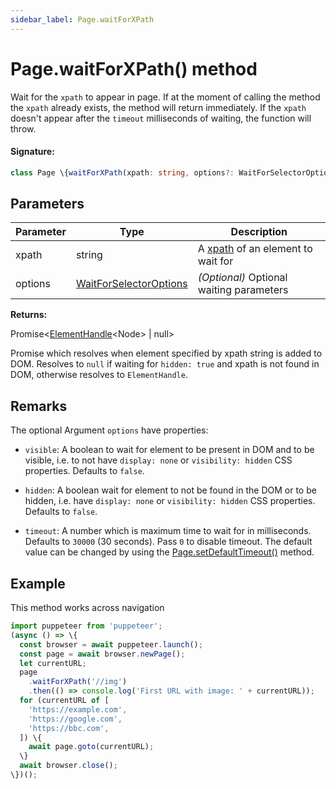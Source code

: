 ```yaml
---
sidebar_label: Page.waitForXPath
---
```


# Page.waitForXPath() method

Wait for the `xpath` to appear in page. If at the moment of calling the method the `xpath` already exists, the method will return immediately. If the `xpath` doesn't appear after the `timeout` milliseconds of waiting, the function will throw.

#### Signature:

```typescript
class Page \{waitForXPath(xpath: string, options?: WaitForSelectorOptions): Promise<ElementHandle<Node> | null>;\}
```

## Parameters

| Parameter | Type                                                            | Description                                                                             |
| --------- | --------------------------------------------------------------- | --------------------------------------------------------------------------------------- |
| xpath     | string                                                          | A [xpath](https://developer.mozilla.org/en-US/docs/Web/XPath) of an element to wait for |
| options   | [WaitForSelectorOptions](./puppeteer.waitforselectoroptions.md) | _(Optional)_ Optional waiting parameters                                                |

**Returns:**

Promise&lt;[ElementHandle](./puppeteer.elementhandle.md)&lt;Node&gt; \| null&gt;

Promise which resolves when element specified by xpath string is added to DOM. Resolves to `null` if waiting for `hidden: true` and xpath is not found in DOM, otherwise resolves to `ElementHandle`.

## Remarks

The optional Argument `options` have properties:

- `visible`: A boolean to wait for element to be present in DOM and to be visible, i.e. to not have `display: none` or `visibility: hidden` CSS properties. Defaults to `false`.

- `hidden`: A boolean wait for element to not be found in the DOM or to be hidden, i.e. have `display: none` or `visibility: hidden` CSS properties. Defaults to `false`.

- `timeout`: A number which is maximum time to wait for in milliseconds. Defaults to `30000` (30 seconds). Pass `0` to disable timeout. The default value can be changed by using the [Page.setDefaultTimeout()](./puppeteer.page.setdefaulttimeout.md) method.

## Example

This method works across navigation

```ts
import puppeteer from 'puppeteer';
(async () => \{
  const browser = await puppeteer.launch();
  const page = await browser.newPage();
  let currentURL;
  page
    .waitForXPath('//img')
    .then(() => console.log('First URL with image: ' + currentURL));
  for (currentURL of [
    'https://example.com',
    'https://google.com',
    'https://bbc.com',
  ]) \{
    await page.goto(currentURL);
  \}
  await browser.close();
\})();
```
